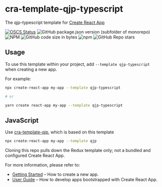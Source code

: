 # cra-template-qjp-typescript

The qjp-typescript template for [Create React App](https://github.com/facebook/create-react-app)

[![OSCS Status](https://www.oscs1024.com/platform/badge/qjp88995/cra-template-qjp-typescript.svg?size=small)](https://www.oscs1024.com/project/qjp88995/cra-template-qjp-typescript?ref=badge_small)
![GitHub package.json version (subfolder of monorepo)](https://img.shields.io/github/package-json/v/qjp88995/cra-template-qjp-typescript)
![NPM](https://img.shields.io/npm/l/cra-template-qjp-typescript)
![GitHub code size in bytes](https://img.shields.io/github/languages/code-size/qjp88995/cra-template-qjp-typescript)
![npm](https://img.shields.io/npm/dm/cra-template-qjp-typescript)
![GitHub Repo stars](https://img.shields.io/github/stars/qjp88995/cra-template-qjp-typescript?style=social)

## Usage

To use this template within your project, add `--template qjp-typescript` when creating a new app.

For example:

```sh
npx create-react-app my-app --template qjp-typescript

# or

yarn create react-app my-app --template qjp-typescript
```

## JavaScript

Use [cra-template-qjp](https://github.com/qjp88995/cra-template-qjp), which is based on this template

```sh
npx create-react-app my-app --template qjp
```

Cloning this repo pulls down the Redux template only; not a bundled and configured Create React App.

For more information, please refer to:

- [Getting Started](https://create-react-app.dev/docs/getting-started) – How to create a new app.
- [User Guide](https://create-react-app.dev) – How to develop apps bootstrapped with Create React App.